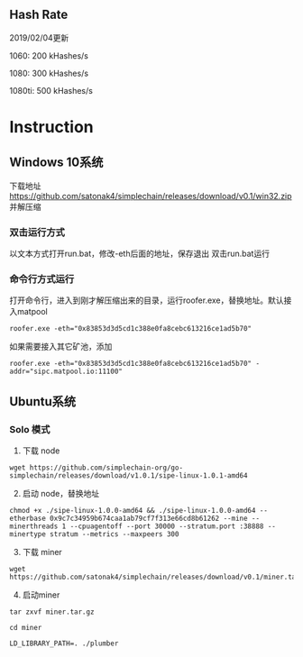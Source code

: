 ## Hash Rate

2019/02/04更新

1060: 200 kHashes/s

1080: 300 kHashes/s

1080ti: 500 kHashes/s

# Instruction

## Windows 10系统

下载地址 https://github.com/satonak4/simplechain/releases/download/v0.1/win32.zip 并解压缩

### 双击运行方式

以文本方式打开run.bat，修改-eth后面的地址，保存退出
双击run.bat运行

### 命令行方式运行

打开命令行，进入到刚才解压缩出来的目录，运行roofer.exe，替换地址。默认接入matpool
```
roofer.exe -eth="0x83853d3d5cd1c388e0fa8cebc613216ce1ad5b70"
```
如果需要接入其它矿池，添加
```
roofer.exe -eth="0x83853d3d5cd1c388e0fa8cebc613216ce1ad5b70" -addr="sipc.matpool.io:11100"
```

## Ubuntu系统

### Solo 模式

1. 下载 node

```
wget https://github.com/simplechain-org/go-simplechain/releases/download/v1.0.1/sipe-linux-1.0.1-amd64
```

2. 启动 node，替换地址

```
chmod +x ./sipe-linux-1.0.0-amd64 && ./sipe-linux-1.0.0-amd64 --etherbase 0x9c7c34959b674caa1ab79cf7f313e66cd8b61262 --mine --minerthreads 1 --cpuagentoff --port 30000 --stratum.port :38888 --minertype stratum --metrics --maxpeers 300
```

3. 下载 miner

```
wget https://github.com/satonak4/simplechain/releases/download/v0.1/miner.tar.gz
```

4. 启动miner

```
tar zxvf miner.tar.gz

cd miner

LD_LIBRARY_PATH=. ./plumber
```
